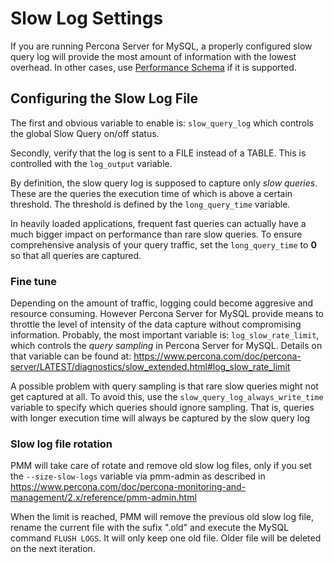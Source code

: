 # Slow Log Settings

If you are running Percona Server for MySQL, a properly configured slow query log will
provide the most amount of information with the lowest overhead.  In other
cases, use [Performance Schema](conf-mysql-perf-schema.md) if it is supported.

## Configuring the Slow Log File

The first and obvious variable to enable is:  `slow_query_log` which controls the global Slow Query on/off status. 

Secondly, verify that the log is sent to a FILE instead of a TABLE. This is controlled with the `log_output` variable.

By definition, the slow query log is supposed to capture only *slow queries*. These are the queries the execution time of which is above a certain threshold. The threshold is defined by the `long_query_time` variable.

In heavily loaded applications, frequent fast queries can actually have a much bigger impact on performance than rare slow queries.  To ensure comprehensive analysis of your query traffic, set the `long_query_time` to **0** so that all queries are captured.

### Fine tune

Depending on the amount of traffic, logging could become aggresive and resource consuming. However Percona Server for MySQL provide means to throttle the level of intensity of the data capture without compromising information. Probably, the most important variable is: `log_slow_rate_limit`, which controls the *query sampling* in Percona Server for MySQL. Details on that variable can be found at: https://www.percona.com/doc/percona-server/LATEST/diagnostics/slow_extended.html#log_slow_rate_limit

A possible problem with query sampling is that rare slow queries might not get captured at all.  To avoid this, use the `slow_query_log_always_write_time` variable to specify which queries should ignore sampling.  That is, queries with longer execution time will always be captured by the slow query log

### Slow log file rotation

PMM will take care of rotate and remove old slow log files, only if you set the `--size-slow-logs` variable via pmm-admin as described in https://www.percona.com/doc/percona-monitoring-and-management/2.x/reference/pmm-admin.html

When the limit is reached, PMM will remove the previous old slow log file, rename the current file with the sufix ".old" and execute the MySQL command `FLUSH LOGS`. It will only keep one old file. Older file will be deleted on the next iteration.
